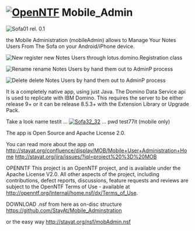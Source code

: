 <a href="http://stayat.org/confluence/display/MOB"><img src="http://StayAt.org/icons/OpenNTF.bmp" alt="OpenNTF"></a>
Mobile_Admin
============

<img src="http://StayAt.org/icons/sofa01.jpg" alt="Sofa01">   rel. 0.1

the Mobile Administration (mobileAdmin) allows to Manage Your Notes Users From The Sofa on your Android/iPhone device.


<img src="http://StayAt.org/icons/New01.gif" alt="New"> register new Notes Users through lotus.domino.Registration class

<img src="http://StayAt.org/icons/Rename01.gif" alt="Rename"> rename Notes Users by hand them out to AdminP process

<img src="http://StayAt.org/icons/Delete01.gif" alt="Delete"> delete Notes Users by hand them out to AdminP process


It is a completely native app, using just Java. The Domino Data Service api is used to replicate with IBM Domino. This requires the server to be either release 9+ or it can be release 8.5.3+ with the Extension Library or Upgrade Pack.

Take a look name testit ...  <a href="http://stayat.org/mobAdmin.nsf"><img src="http://StayAt.org/icons/Sofa32_32.jpg" alt="Sofa32_32"></a>  ... pwd test77it (mobile only)

The app is Open Source and Apache License 2.0.

You can read more about the app on http://stayat.org/confluence/display/MOB/Mobile+User+Administration+Home http://stayat.org/jira/issues/?jql=project%20%3D%20MOB

OPENNTF This project is an OpenNTF project, and is available under the Apache License V2.0.
All other aspects of the project, including contributions, defect reports, discussions, feature requests and reviews are subject to the OpenNTF Terms of Use - available at http://openntf.org/Internal/home.nsf/dx/Terms_of_Use.

DOWNLOAD .nsf
from here as on-disc structure
https://github.com/StayAt/Mobile_Adminstration

or the easy way
http://stayat.org/nsf/mobAdmin.nsf
